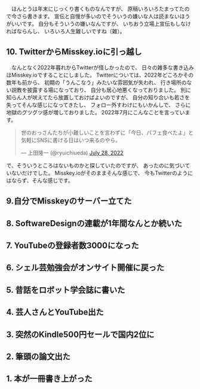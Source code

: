 
　ほんとうは年末にじっくり書くものなんですが、
原稿いろいろたまってたので今さら書きます。
宣伝と自慢が多いのでそういうの嫌いな人は読まないほうがいいです。
自分もそういうの嫌いなんですが、
いちおう立場上宣伝もしなければならんし、
いろいろ人生難しいですね（雑）。

## 10. TwitterからMisskey.ioに引っ越し

　なんとなく2022年暮れからTwitterが怪しかったので、
日々の雑多な書き込みはMisskey.ioですることにしました。
Twitterについては、2022年どころかその数年も前から、
初期の「うんこなう」みたいな雰囲気が失われ、
行き場所のない説教を披露する場になっており、
自分も居心地悪くなっておりました。
別に知らん人が吠えてたら放置しておけばよいのですが、
自分の知り合いも若さを失ってそんな感じになってきたし、
フォロー外すわけにもいかんしで、
さらに地獄のグツグツ感が増しておりました。
2022年7月にこんなことを言っています。

<blockquote class="twitter-tweet"><p lang="ja" dir="ltr">世のおっさんたちが小難しいことを言わずに「今日、パフェ食べたよ」と気軽にSNSに書ける日はいつ来るのやら。</p>&mdash; 上田隆一 (@ryuichiueda) <a href="https://twitter.com/ryuichiueda/status/1552642242200109057?ref_src=twsrc%5Etfw">July 28, 2022</a></blockquote> <script async src="https://platform.twitter.com/widgets.js" charset="utf-8"></script>

 で、そういうところはないものかと探していたのですが、
あったのに気づいていないだけでした。
Misskey.ioがそのままそんな感じで、
今もTwitterのようにはならず、そんな感じです。


## 9.自分でMisskeyのサーバー立てた

## 8. SoftwareDesignの連載が1年間なんとか続いた

## 7. YouTubeの登録者数3000になった

## 6. シェル芸勉強会がオンサイト開催に戻った

## 5. 昔話をロボット学会誌に書いた

## 4. 芸人さんとYouTube出た

## 3. 突然のKindle500円セールで国内2位に

## 2. 筆頭の論文出た

## 1. 本が一冊書き上がった

